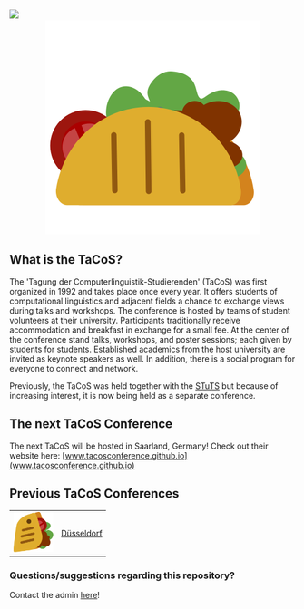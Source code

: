<br>
<br>
<a href="https://github.com/DenverCoder1/readme-typing-svg"><img src="https://readme-typing-svg.herokuapp.com?font=Time+New+Roman&color=cyan&size=25&center=true&vCenter=true&width=900&height=100&lines=What+is+the+TaCoS?;++We+are+a+student+conference+on+computerlinguistics!++;Get+to+know+more+below..."></a>
<br>
<center>
<img src='https://github.com/tacosConference/.github/blob/ccfdb7d6445fa13697951aec7bb9e91e6102ceae/assets/WUGCOSanimation.svg'>  
</center>

<!--<img src="https://github.com/tacosConference/tacosConference.github.io/blob/8b99203a2c940a34d329a5e7d167bb74695650a9/css/2023_style/img/WUGcosAnimation.svg">-->
<!--<a href="https://github.com/DenverCoder1/readme-typing-svg"><img src="https://readme-typing-svg.herokuapp.com?font=Time+New+Roman&color=cyan&size=25&center=true&vCenter=true&width=900&height=100&lines=What+is+TaCoS?;++We+are+a+student+conference+on+computerlinguistics++!;Get+to+know+more+below..."></a>-->
<!--<img src='https://github.com/tacosConference/.github/assets/89185768/7a7ed521-2bc4-4196-9a51-8cbd20873cbb' style="width:auto;">-->

## What is the TaCoS?
The 'Tagung der Computerlinguistik-Studierenden' (TaCoS) was first organized in 1992 and takes place once every year. It offers students of computational linguistics and adjacent fields a chance to exchange views during talks and workshops. The conference is hosted by teams of student volunteers at their university. Participants traditionally receive accommodation and breakfast in exchange for a small fee. At the center of the conference stand talks, workshops, and poster sessions; each given by students for students. Established academics from the host university are invited as keynote speakers as well. In addition, there is a social program for everyone to connect and network.

Previously, the TaCoS was held together with the [STuTS](https://stuts.de/) but because of increasing interest, it is now being held as a separate conference. 

## The next TaCoS Conference
The next TaCoS will be hosted in Saarland, Germany! Check out their website here: [www.tacosconference.github.io](www.tacosconference.github.io)

## Previous TaCoS Conferences
<table>
	<tr>
		<td><code><img src="https://github.com/tacosConference/.github/blob/7ed464865d018c0fce5a72772df00c15c50ad0f2/assets/wugos.png" width="70"></code></td>
		<td><a href=https://tacosconference.github.io/32.tacosConference/>Düsseldorf</a></td>
	</tr>
</table>

### Questions/suggestions regarding this repository?
Contact the admin [here](mailto:anna.stein@hhu.de)!

